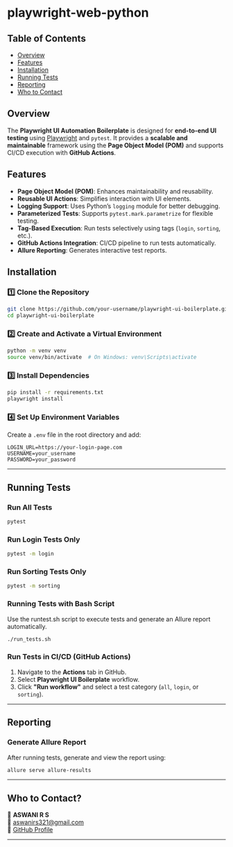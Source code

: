 # playwright-web-python

## Table of Contents
- [Overview](#overview)
- [Features](#features)
- [Installation](#installation)
- [Running Tests](#running-tests)
- [Reporting](#reporting)
- [Who to Contact](#who-to-contact)

## Overview

The **Playwright UI Automation Boilerplate** is designed for **end-to-end UI testing** using [Playwright](https://playwright.dev/python/) and `pytest`. It provides a **scalable and maintainable** framework using the **Page Object Model (POM)** and supports CI/CD execution with **GitHub Actions**.

## Features

- **Page Object Model (POM)**: Enhances maintainability and reusability.
- **Reusable UI Actions**: Simplifies interaction with UI elements.
- **Logging Support**: Uses Python’s `logging` module for better debugging.
- **Parameterized Tests**: Supports `pytest.mark.parametrize` for flexible testing.
- **Tag-Based Execution**: Run tests selectively using tags (`login`, `sorting`, etc.).
- **GitHub Actions Integration**: CI/CD pipeline to run tests automatically.
- **Allure Reporting**: Generates interactive test reports.

## Installation

### **1️⃣ Clone the Repository**
```bash
git clone https://github.com/your-username/playwright-ui-boilerplate.git
cd playwright-ui-boilerplate
```

### **2️⃣ Create and Activate a Virtual Environment**
```bash
python -m venv venv
source venv/bin/activate  # On Windows: venv\Scripts\activate
```

### **3️⃣ Install Dependencies**
```bash
pip install -r requirements.txt
playwright install
```

### **4️⃣ Set Up Environment Variables**  
Create a `.env` file in the root directory and add:
```
LOGIN_URL=https://your-login-page.com
USERNAME=your_username
PASSWORD=your_password
```

---

## Running Tests

### **Run All Tests**
```bash
pytest
```

### **Run Login Tests Only**
```bash
pytest -m login
```

### **Run Sorting Tests Only**
```bash
pytest -m sorting
```

### **Running Tests with Bash Script**
Use the runtest.sh script to execute tests and generate an Allure report automatically.
```bash
./run_tests.sh
```


### **Run Tests in CI/CD (GitHub Actions)**
1. Navigate to the **Actions** tab in GitHub.
2. Select **Playwright UI Boilerplate** workflow.
3. Click **"Run workflow"** and select a test category (`all`, `login`, or `sorting`).

---

## Reporting

### **Generate Allure Report**
After running tests, generate and view the report using:
```bash
allure serve allure-results
```

---

## Who to Contact?

📩 **ASWANI R S**  
📧 aswanirs321@gmail.com  
🔗 [GitHub Profile](https://github.com/aswanirs23)

---



